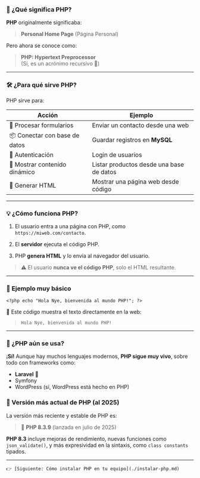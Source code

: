 ### 🧠 ¿Qué significa PHP?

**PHP** originalmente significaba:

> **Personal Home Page** (Página Personal)

Pero ahora se conoce como:

> **PHP: Hypertext Preprocessor**  
> (Sí, es un acrónimo recursivo 🤯)

---

### 🛠️ ¿Para qué sirve PHP?

PHP sirve para:

|Acción|Ejemplo|
|---|---|
|📝 Procesar formularios|Enviar un contacto desde una web|
|📦 Conectar con base de datos|Guardar registros en **MySQL**|
|🔐 Autenticación|Login de usuarios|
|📄 Mostrar contenido dinámico|Listar productos desde una base de datos|
|🧾 Generar HTML|Mostrar una página web desde código|

---

### 💡 ¿Cómo funciona PHP?

1. El usuario entra a una página con PHP, como `https://miweb.com/contacto`.
    
2. El **servidor** ejecuta el código PHP.
    
3. PHP **genera HTML** y lo envía al navegador del usuario.
    

> ⚠️ El usuario **nunca ve el código PHP**, solo el HTML resultante.

---

### 👶 Ejemplo muy básico


`<?php echo "Hola Nye, bienvenida al mundo PHP!"; ?>`

💬 Este código muestra el texto directamente en la web:

> `Hola Nye, bienvenida al mundo PHP!`

---

### 🔁 ¿PHP aún se usa?

¡**Sí!** Aunque hay muchos lenguajes modernos, **PHP sigue muy vivo**, sobre todo con frameworks como:

- **Laravel** 🧡
- Symfony
- WordPress (sí, WordPress está hecho en PHP)

### 📌 Versión más actual de PHP (al 2025)

La versión más reciente y estable de PHP es:

> 🧪 **PHP 8.3.9** (lanzada en julio de 2025)

**PHP 8.3** incluye mejoras de rendimiento, nuevas funciones como `json_validate()`, y más expresividad en la sintaxis, como `class constants` tipados.

---

`👉 [Siguiente: Cómo instalar PHP en tu equipo](./instalar-php.md)`
